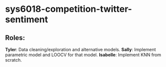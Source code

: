 # sys6018-competition-twitter-sentiment

## Roles:

**Tyler**: Data cleaning/exploration and alternative models.
**Sally**: Implement parametric model and LOOCV for that model.
**Isabelle**: Implement KNN from scratch.